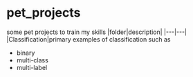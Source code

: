# pet_projects
some pet projects to train my skills
|folder|description|
|---|---|
|Classification|primary examples of classification such as  <ul><li>binary</li><li>multi-class</li><li>multi-label</li></ul>
